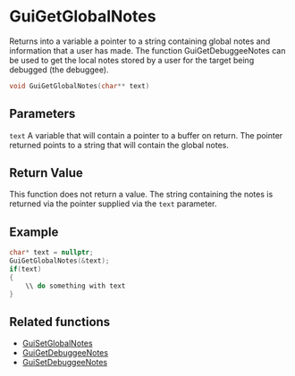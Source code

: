 # GuiGetGlobalNotes

Returns into a variable a pointer to a string containing global notes and information that a user has made. The function GuiGetDebuggeeNotes can be used to get the local notes stored by a user for the target being debugged (the debuggee).

```c++
void GuiGetGlobalNotes(char** text)
```

## Parameters

`text` A variable that will contain a pointer to a buffer on return. The pointer returned points to a string that will contain the global notes.

## Return Value

This function does not return a value. The string containing the notes is returned via the pointer supplied via the `text` parameter.

## Example

```c++
char* text = nullptr;
GuiGetGlobalNotes(&text);
if(text)
{
	\\ do something with text
}
```

## Related functions

- [GuiSetGlobalNotes](./GuiSetGlobalNotes.md)
- [GuiGetDebuggeeNotes](./GuiGetDebuggeeNotes.md)
- [GuiSetDebuggeeNotes](./GuiSetDebuggeeNotes.md)